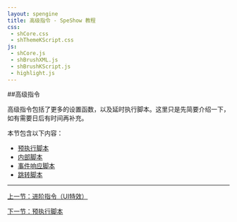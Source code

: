 ```yaml
---
layout: spengine
title: 高级指令 - SpeShow 教程
css:
 - shCore.css
 - shThemeKScript.css
js:
 - shCore.js
 - shBrushXML.js
 - shBrushKScript.js
 - highlight.js
---
```

               		
##高级指令

高级指令包括了更多的设置函数，以及延时执行脚本。这里只是先简要介绍一下，如有需要日后有时间再补充。

本节包含以下内容：

 - [预执行脚本](tutorial_senior_pre.html)
 - [内部脚本](tutorial_senior_inner.html)
 - [事件响应脚本](tutorial_senior_listener.html)
 - [跳转脚本](tutorial_senior_jump.html)

**********************************************************************

[上一节：进阶指令（UI特效）](tutorial_advanced.html)

[下一节：预执行脚本](tutorial_senior_pre.html)
